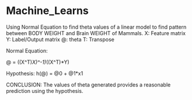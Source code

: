 # Machine_Learns

Using Normal Equation to find theta values of a linear model to find pattern between BODY WEIGHT and Brain WEIGHT of Mammals.
X: Feature matrix
Y: Label/Output matrix
@: theta
T: Transpose

Normal Equation:

@ = ((X^T)*X)^-1)*((X^T)*Y)

Hypothesis: h(@) = @0 + @1*x1


CONCLUSION:
The values of theta generated provides a reasonable prediction using the hypothesis.